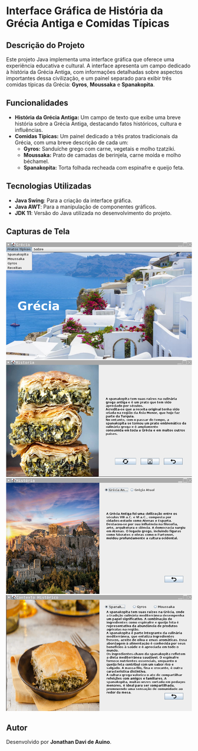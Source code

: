 # Interface Gráfica de História da Grécia Antiga e Comidas Típicas

## Descrição do Projeto

Este projeto Java implementa uma interface gráfica que oferece uma experiência educativa e cultural. A interface apresenta um campo dedicado à história da Grécia Antiga, com informações detalhadas sobre aspectos importantes dessa civilização, e um painel separado para exibir três comidas típicas da Grécia: **Gyros**, **Moussaka** e **Spanakopita**.

## Funcionalidades

- **História da Grécia Antiga:** Um campo de texto que exibe uma breve história sobre a Grécia Antiga, destacando fatos históricos, cultura e influências.
- **Comidas Típicas:** Um painel dedicado a três pratos tradicionais da Grécia, com uma breve descrição de cada um:
  - **Gyros:** Sanduíche grego com carne, vegetais e molho tzatziki.
  - **Moussaka:** Prato de camadas de berinjela, carne moída e molho béchamel.
  - **Spanakopita:** Torta folhada recheada com espinafre e queijo feta.

## Tecnologias Utilizadas

- **Java Swing**: Para a criação da interface gráfica.
- **Java AWT**: Para a manipulação de componentes gráficos.
- **JDK 11**: Versão do Java utilizada no desenvolvimento do projeto.

## Capturas de Tela

![Interface Principal do Projeto](projetopooimg1.png)
![Interface Spanakopita do Projeto](projetopooimg2.png)
![Interface História do Projeto](projetopooimg3.png)
![Interface Sobre do Projeto](projetopooimg4.png)

## Autor

Desenvolvido por **Jonathan Davi de Auino**.
